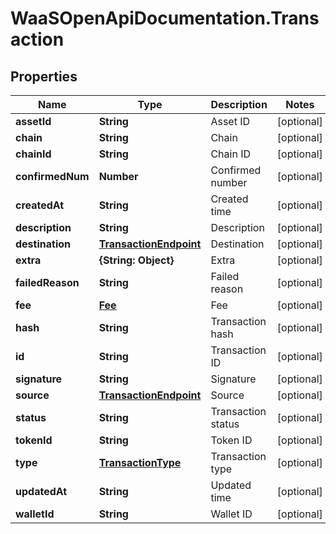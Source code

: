 # WaaSOpenApiDocumentation.Transaction

## Properties

Name | Type | Description | Notes
------------ | ------------- | ------------- | -------------
**assetId** | **String** | Asset ID | [optional] 
**chain** | **String** | Chain | [optional] 
**chainId** | **String** | Chain ID | [optional] 
**confirmedNum** | **Number** | Confirmed number | [optional] 
**createdAt** | **String** | Created time | [optional] 
**description** | **String** | Description | [optional] 
**destination** | [**TransactionEndpoint**](TransactionEndpoint.md) | Destination | [optional] 
**extra** | **{String: Object}** | Extra | [optional] 
**failedReason** | **String** | Failed reason | [optional] 
**fee** | [**Fee**](Fee.md) | Fee | [optional] 
**hash** | **String** | Transaction hash | [optional] 
**id** | **String** | Transaction ID | [optional] 
**signature** | **String** | Signature | [optional] 
**source** | [**TransactionEndpoint**](TransactionEndpoint.md) | Source | [optional] 
**status** | **String** | Transaction status | [optional] 
**tokenId** | **String** | Token ID | [optional] 
**type** | [**TransactionType**](TransactionType.md) | Transaction type | [optional] 
**updatedAt** | **String** | Updated time | [optional] 
**walletId** | **String** | Wallet ID | [optional] 


